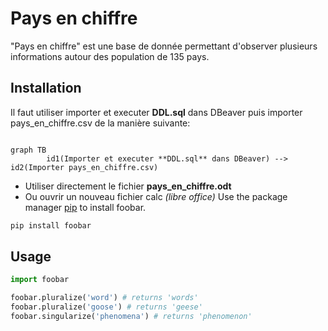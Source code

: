 ﻿

# Pays en chiffre

"Pays en chiffre" est une base de donnée permettant d'observer plusieurs informations autour des population de 135 pays.

## Installation

Il faut utiliser importer et executer **DDL.sql** dans DBeaver
puis importer pays_en_chiffre.csv de la manière suivante:
```mermaid

graph TB 
		id1(Importer et executer **DDL.sql** dans DBeaver) --> id2(Importer pays_en_chiffre.csv)
```
- Utiliser directement le fichier **pays_en_chiffre.odt** 
- Ou ouvrir un nouveau fichier calc *(libre office)*
Use the package manager [pip](https://pip.pypa.io/en/stable/) to install foobar.

```bash
pip install foobar
```

## Usage

```python
import foobar

foobar.pluralize('word') # returns 'words'
foobar.pluralize('goose') # returns 'geese'
foobar.singularize('phenomena') # returns 'phenomenon'
```
